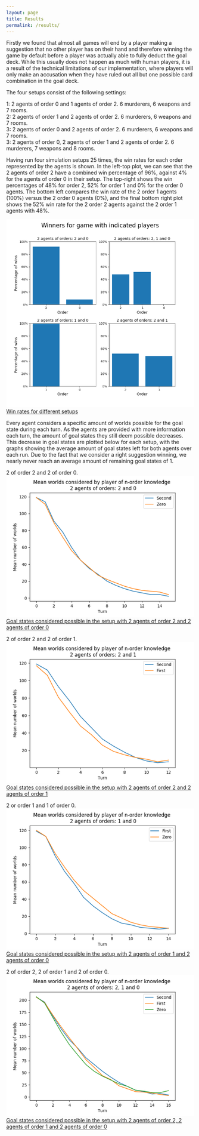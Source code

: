 ```yaml
---
layout: page
title: Results
permalink: /results/
---
```


Firstly we found that almost all games will end by a player making a suggestion that no other player has on their hand and therefore winning the game by default before a player was actually able to fully deduct the goal deck. While this usually does not happen as much with human players, it is a result of the technical limitations of our implementation, where players will only make an accusation when they have ruled out all but one possible card combination in the goal deck.

The four setups consist of the following settings:

1:    2 agents of order 0 and 1 agents of order 2. 6 murderers, 6 weapons and 7 rooms.  
2:    2 agents of order 1 and 2 agents of order 2. 6 murderers, 6 weapons and 7 rooms.  
3:    2 agents of order 0 and 2 agents of order 2. 6 murderers, 6 weapons and 7 rooms.  
3:    2 agents of order 0, 2 agents of order 1 and 2 agents of order 2. 6 murderers, 7 weapons and 8 rooms.  

Having run four simulation setups 25 times, the win rates for each order represented by the agents is shown. In the left-top plot, we can see that the 2 agents of order 2 have a combined win percentage of 96%, against 4% for the agents of order 0 in their setup. The top-right shows the win percentages of 48% for order 2, 52% for order 1 and 0% for the order 0 agents. The bottom left compares the win rate of the 2 order 1 agents (100%) versus the 2 order 0 agents (0%), and the final bottom right plot shows the 52% win rate for the 2 order 2 agents against the 2 order 1 agents with 48%.

[![](/docs/assets/win_rates_order.png)Win rates for different setups](/docs/assets/win_rates_order.png)


Every agent considers a specific amount of worlds possible for the goal state during each turn. As the agents are provided with more information each turn, the amount of goal states they still deem possible decreases. This decrease in goal states are plotted below for each setup, with the graphs showing the average amount of goal states left for both agents over each run. Due to the fact that we consider a right suggestion winning, we nearly never reach an average amount of remaining goal states of 1. 


2 of order 2 and 2 of order 0.
[![](/plots/2200plot.png)Goal states considered possible in the setup with 2 agents of order 2 and 2 agents of order 0](/plots/2200plot.png)


2 of order 2 and 2 of order 1.
[![](/plots/2211plot.png)Goal states considered possible in the setup with 2 agents of order 2 and 2 agents of order 1](/plots/2211plot.png)


2 or order 1 and 1 of order 0.
[![](/plots/1100plot.png)Goal states considered possible in the setup with 2 agents of order 1 and 2 agents of order 0](/plots/1100plot.png)


2 of order 2, 2 of order 1 and 2 of order 0.
[![](/plots/221100plot.png)Goal states considered possible in the setup with 2 agents of order 2, 2 agents of order 1 and 2 agents of order 0](/plots/221100plot.png)



